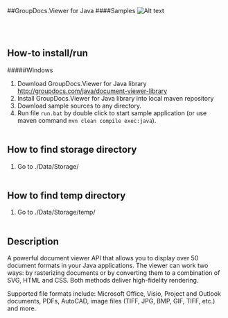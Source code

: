 ##GroupDocs.Viewer for Java
####Samples
![Alt text](https://media.licdn.com/media/p/7/005/059/258/39b2da3.png "GroupDocs")

<br/><br/>

How-to install/run
------

#####Windows
1. Download GroupDocs.Viewer for Java library http://groupdocs.com/java/document-viewer-library
2. Install GroupDocs.Viewer for Java library into local maven repository
3. Download sample sources to any directory.
4. Run file `run.bat` by double click to start sample application (or use maven command `mvn clean compile exec:java`).
<br/><br/>


How to find storage directory
---------------
1. Go to ./Data/Storage/
<br/><br/>


How to find temp directory
---------------
1. Go to ./Data/Storage/temp/
<br/><br/>


Description
---------------
A powerful document viewer API that allows you to display over 50 document formats in your Java applications. The viewer can work two ways: by rasterizing documents or by converting them to a combination of SVG, HTML and CSS. Both methods deliver high-fidelity rendering.

Supported file formats include: Microsoft Office, Visio, Project and Outlook documents, PDFs, AutoCAD, image files (TIFF, JPG, BMP, GIF, TIFF, etc.) and more.

